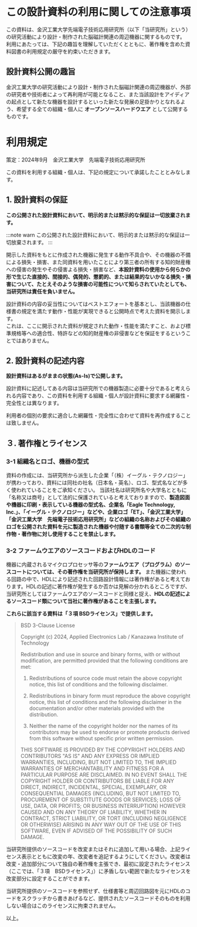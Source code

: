# この設計資料の利用に関しての注意事項
この資料は、金沢工業大学先端電子技術応用研究所（以下「当研究所」という）の研究活動により設計・制作された脳磁計関連の周辺機器に関するものです。 </br>
利用にあたっては、下記の趣旨を理解していただくとともに、著作権を含めた資料図書の利用規定の厳守を約束いただきます。

## 設計資料公開の趣旨

金沢工業大学の研究活動により設計・制作された脳磁計関連の周辺機器が、外部の研究者や技術者によって再利用が可能となること、また当該設計をアイディアの起点として新たな機器を設計するといった新たな発展の足掛かりとなれるよう、希望する全ての組織・個人に **オープンソースハードウエア** として公開するものです。

# 利用規定
策定：2024年9月　金沢工業大学　先端電子技術応用研究所

この資料を利用する組織・個人は、下記の規定について承諾したこととみなします。

## 1. 設計資料の保証

**この公開された設計資料において、明示的または黙示的な保証は一切放棄されます。**

:::note warn
この公開された設計資料において、明示的または黙示的な保証は一切放棄されます。
:::

開示した資料をもとに作成された機器に発生する動作不具合や、その機器の不備による損失・損害、また同資料を用いたことにより第三者の所有する知的財産権への侵害の発生やその侵害よる損失・損害など、**本設計資料の使用から何らかの形で生じた直接的、間接的、偶発的、懲罰的、または結果的ないかなる損失・損害について、たとえそのような損害の可能性について知らされていたとしても、当研究所は責任を負いません。**

設計資料の内容の妥当性についてはベストエフォートを基本とし、当該機器の仕様書の規定を満たす動作・性能が実現できると公開時点で考えた資料を開示します。</br> これは、ここに開示された資料が規定された動作・性能を満たすこと、および標準規格等への適合性、特許などの知的財産権の非侵害などを保証をするということではありません。



## 2. 設計資料の記述内容

**設計資料はあるがままの状態(As-Is)で公開します。**

設計資料に記述してある内容は当研究所での機器製造に必要十分であると考えられる内容であり、この資料を利用する組織・個人が設計資料に要求する網羅性・完全性とは異なります。

利用者の個別の要求に適合した網羅性・完全性に合わせて資料を再作成することは致しません。

## ３. 著作権とライセンス

### 3-1 組織名とロゴ、機器の型式
資料の作成には、当研究所から派生した企業「（株）イーグル・テクノロジー」が携わっており、資料には同社の社名（日本名・英名）、ロゴ、型式名などが多く使われていることをご承知ください。
当該社名は研究所名や大学名とともに「名称又は商号」として法的に保護されていると考えておりますので、**製造図面や機器に印刷・表示している機器の型式名、企業名「Eagle Technology, Inc.」、「イーグル・テクノロジー」などや、企業ロゴ「ET」、「金沢工業大学」「金沢工業大学　先端電子技術応用研究所」などの組織の名称およびその組織のロゴを公開された資料を元に製造された機器や付随する書類等全ての二次的な制作物・著作物に対し使用することを禁止します。**

### 3-2 ファームウエアのソースコードおよびHDLのコード
機器に内蔵されるマイクロプロセッサ等の**ファームウエア（プログラム）のソースコートについては、その著作権を当研究所が保持します。** また機器に使われる回路の中で、HDLにより記述された回路設計情報には著作権があると考えております。HDLの記述に著作権が発生するか否かは見解の分かれるところですが、当研究所としてはファームウエアのソースコードと同様と捉え、**HDLの記述によるソースコード類について当社に著作権があることを主張します。**

**これらに該当する資料は「３項 BSDライセンス」で提供します。**

> BSD 3-Clause License
>
>Copyright (c) 2024, Applied Electronics Lab / Kanazawa Institute of Technology
>
>Redistribution and use in source and binary forms, with or without
>modification, are permitted provided that the following conditions are met:
>
>1. Redistributions of source code must retain the above copyright notice, this
>   list of conditions and the following disclaimer.
>
>2. Redistributions in binary form must reproduce the above copyright notice,
>   this list of conditions and the following disclaimer in the documentation
>   and/or other materials provided with the distribution.
>
>3. Neither the name of the copyright holder nor the names of its
>   contributors may be used to endorse or promote products derived from
>   this software without specific prior written permission.
>
>THIS SOFTWARE IS PROVIDED BY THE COPYRIGHT HOLDERS AND CONTRIBUTORS "AS IS"
>AND ANY EXPRESS OR IMPLIED WARRANTIES, INCLUDING, BUT NOT LIMITED TO, THE
>IMPLIED WARRANTIES OF MERCHANTABILITY AND FITNESS FOR A PARTICULAR PURPOSE ARE
>DISCLAIMED. IN NO EVENT SHALL THE COPYRIGHT HOLDER OR CONTRIBUTORS BE LIABLE
>FOR ANY DIRECT, INDIRECT, INCIDENTAL, SPECIAL, EXEMPLARY, OR CONSEQUENTIAL
>DAMAGES (INCLUDING, BUT NOT LIMITED TO, PROCUREMENT OF SUBSTITUTE GOODS OR
>SERVICES; LOSS OF USE, DATA, OR PROFITS; OR BUSINESS INTERRUPTION) HOWEVER
>CAUSED AND ON ANY THEORY OF LIABILITY, WHETHER IN CONTRACT, STRICT LIABILITY,
>OR TORT (INCLUDING NEGLIGENCE OR OTHERWISE) ARISING IN ANY WAY OUT OF THE USE
>OF THIS SOFTWARE, EVEN IF ADVISED OF THE POSSIBILITY OF SUCH DAMAGE.

当研究所提供のソースコードを改変またはそれに追加して用いる場合、上記ライセンス表示とともに改変の年、改変者を追記するようにしてください。改変者は改変・追加部分について独自の著作権を主張でき、最初に設定されたライセンス（ここでは、「３項　BSDライセンス」）に矛盾しない範囲で新たなライセンスを改変部分に設定することができます。

当研究所提供のソースコードを参照せず、仕様書等と周辺回路図を元にHDLのコードをスクラッチから書きあげるなど、提供されたソースコードそのものを利用しない場合はこのライセンスに拘束されません。

以上。
